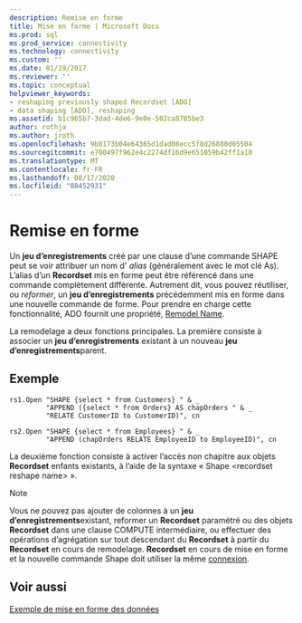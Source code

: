 ```yaml
---
description: Remise en forme
title: Mise en forme | Microsoft Docs
ms.prod: sql
ms.prod_service: connectivity
ms.technology: connectivity
ms.custom: ''
ms.date: 01/19/2017
ms.reviewer: ''
ms.topic: conceptual
helpviewer_keywords:
- reshaping previously shaped Recordset [ADO]
- data shaping [ADO], reshaping
ms.assetid: b1c965b7-3dad-4de6-9e0e-502ca8785be3
author: rothja
ms.author: jroth
ms.openlocfilehash: 9b0173b04e64365d1dad08ecc5f8d26880d05504
ms.sourcegitcommit: e700497f962e4c2274df16d9e651059b42ff1a10
ms.translationtype: MT
ms.contentlocale: fr-FR
ms.lasthandoff: 08/17/2020
ms.locfileid: "88452931"
---
```

# <a name="reshaping"></a>Remise en forme
Un **jeu d’enregistrements** créé par une clause d’une commande SHAPE peut se voir attribuer un nom d' *alias* (généralement avec le mot clé As). L’alias d’un **Recordset** mis en forme peut être référencé dans une commande complètement différente. Autrement dit, vous pouvez réutiliser, ou *reformer*, un **jeu d’enregistrements** précédemment mis en forme dans une nouvelle commande de forme. Pour prendre en charge cette fonctionnalité, ADO fournit une propriété, [Remodel Name](../../../ado/reference/ado-api/reshape-name-property-dynamic-ado.md).  
  
 La remodelage a deux fonctions principales. La première consiste à associer un **jeu d’enregistrements** existant à un nouveau **jeu d’enregistrements**parent.  
  
## <a name="example"></a>Exemple  
  
```  
rs1.Open "SHAPE {select * from Customers} " & _  
         "APPEND ({select * from Orders} AS chapOrders " & _  
         "RELATE CustomerID to CustomerID)", cn  
  
rs2.Open "SHAPE {select * from Employees} " & _  
         "APPEND (chapOrders RELATE EmployeeID to EmployeeID)", cn  
```  
  
 La deuxième fonction consiste à activer l’accès non chapitre aux objets **Recordset** enfants existants, à l’aide de la syntaxe « Shape \<recordset reshape name> ».  
  
> [!NOTE]
>  Vous ne pouvez pas ajouter de colonnes à un **jeu d’enregistrements**existant, reformer un **Recordset** paramétré ou des objets **Recordset** dans une clause COMPUTE intermédiaire, ou effectuer des opérations d’agrégation sur tout descendant du **Recordset** à partir du **Recordset** en cours de remodelage. **Recordset** en cours de mise en forme et la nouvelle commande Shape doit utiliser la même [connexion](../../../ado/reference/ado-api/connection-object-ado.md).  
  
## <a name="see-also"></a>Voir aussi  
 [Exemple de mise en forme des données](../../../ado/guide/data/data-shaping-example.md)
